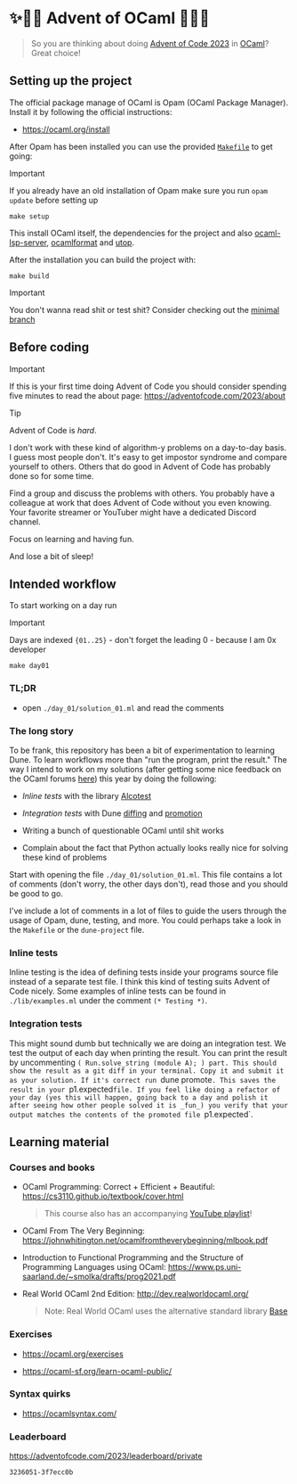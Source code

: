 # ✨🐫🎄 Advent of OCaml 🎄🐫✨

> So you are thinking about doing [Advent of Code 2023](https://adventofcode.com/2023/) in [OCaml](https://ocaml.org/)? Great choice!

## Setting up the project

The official package manage of OCaml is Opam (OCaml Package Manager). Install
it by following the official instructions:

- https://ocaml.org/install

After Opam has been installed you can use the provided [`Makefile`](./Makefile) to get
going:

> [!IMPORTANT]
> If you already have an old installation of Opam make sure you run `opam update` before setting up

```
make setup
```

This install OCaml itself, the dependencies for the project and also [ocaml-lsp-server](https://github.com/ocaml/ocaml-lsp),
[ocamlformat](https://github.com/ocaml-ppx/ocamlformat) and [utop](https://github.com/ocaml-community/utop).

After the installation you can build the project with:

```
make build
```

> [!IMPORTANT]
> You don't wanna read shit or test shit? Consider checking out the [minimal
> branch](TLDR)

## Before coding

> [!IMPORTANT]
> If this is your first time doing Advent of Code you should consider spending five minutes to read the about page:
> https://adventofcode.com/2023/about

> [!TIP]
> Advent of Code is _hard_.
>
> I don't work with these kind of algorithm-y problems on a day-to-day basis. I guess most people don't. It's easy to get impostor syndrome and compare yourself to others. Others that do good in Advent of Code has probably done so for some time.
>
> Find a group and discuss the problems with others. You probably have a colleague at work that does Advent of Code without you even knowing. Your favorite streamer or YouTuber might have a dedicated Discord channel.
>
> Focus on learning and having fun.
>
> And lose a bit of sleep!

## Intended workflow

To start working on a day run

> [!IMPORTANT]
> Days are indexed `{01..25}` - don't forget the leading 0 - because I am 0x
> developer

```
make day01
```

### TL;DR

- open `./day_01/solution_01.ml` and read the comments

### The long story

To be frank, this repository has been a bit of experimentation to learning Dune.
To learn workflows more than "run the program, print the result." The way I
intend to work on my solutions (after getting some nice feedback on the OCaml
forums [here](https://discuss.ocaml.org/t/running-executable-and-inline-tests-in-watch-mode-at-them-same-time-for-advent-of-code/13478)) this year by doing the following:

- _Inline tests_ with the library [Alcotest](https://github.com/mirage/alcotest)

- _Integration tests_ with Dune [diffing](https://dune.readthedocs.io/en/stable/tests.html#diffing-the-result) and [promotion](https://dune.readthedocs.io/en/stable/concepts/promotion.html#promotion)

- Writing a bunch of questionable OCaml until shit works

- Complain about the fact that Python actually looks really nice for solving
  these kind of problems

Start with opening the file `./day_01/solution_01.ml`. This file contains a lot
of comments (don't worry, the other days don't), read those and you should be good to go.

I've include a lot of comments in a lot of files to guide the users through the usage of Opam, dune, testing, and more. You could perhaps take a look in the `Makefile` or the
`dune-project` file.

### Inline tests

Inline testing is the idea of defining tests inside your programs source
file instead of a separate test file. I think this kind of testing suits
Advent of Code nicely. Some examples of inline tests can be found in
`./lib/examples.ml` under the comment `(* Testing *)`.

### Integration tests

This might sound dumb but technically we are doing an integration test. We test
the output of each day when printing the result. You can print the result by
uncommenting `( Run.solve_string (module A); ) part. This should show the
result as a git diff in your terminal. Copy it and submit it as your solution.
If it's correct run `dune promote`. This saves the result in your `p1.expected`file. If you feel like doing a refactor of your day (yes this will happen, going
back to a day and polish it after seeing how other people solved it is _fun_)
you verify that your output matches the contents of the promoted file `p1.expected`.

## Learning material

### Courses and books

- OCaml Programming: Correct + Efficient + Beautiful: https://cs3110.github.io/textbook/cover.html

  > This course also has an accompanying [YouTube playlist](https://www.youtube.com/playlist?list=PLre5AT9JnKShBOPeuiD9b-I4XROIJhkIU)!

- OCaml From The Very Beginning: https://johnwhitington.net/ocamlfromtheverybeginning/mlbook.pdf

- Introduction to Functional Programming and the Structure of Programming Languages using OCaml: https://www.ps.uni-saarland.de/~smolka/drafts/prog2021.pdf

- Real World OCaml 2nd Edition: http://dev.realworldocaml.org/

  > Note: Real World OCaml uses the alternative standard library [Base](https://github.com/janestreet/base)

### Exercises

- https://ocaml.org/exercises

- https://ocaml-sf.org/learn-ocaml-public/

### Syntax quirks

- https://ocamlsyntax.com/

### Leaderboard

https://adventofcode.com/2023/leaderboard/private

```
3236051-3f7ecc0b
```
